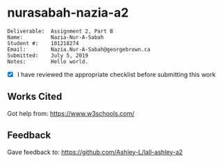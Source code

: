 # nurasabah-nazia-a2
```
Deliverable:  Assignment 2, Part B
Name:         Nazia-Nur-A-Sabah
Student #:    101218274
Email:        Nazia.Nur-A-Sabah@georgebrown.ca
Submitted:    July 5, 2019
Notes:        Hello world.
```
- [X] I have reviewed the appropriate checklist before submitting this work

## Works Cited
Got help from: https://www.w3schools.com/

## Feedback
Gave feedback to:
https://github.com/Ashley-L/lall-ashley-a2
